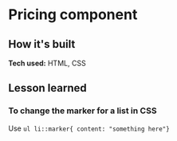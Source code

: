 # Pricing component

## How it's built
**Tech used:** HTML, CSS

## Lesson learned

### To change the marker for a list in CSS

Use `ul li::marker{ content: "something here"}`